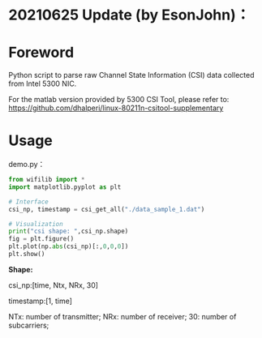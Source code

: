 # 20210625 Update (by EsonJohn)：




# Foreword

Python script to parse raw Channel State Information (CSI) data collected from Intel 5300 NIC.

For the matlab version provided by 5300 CSI Tool, please refer to: https://github.com/dhalperi/linux-80211n-csitool-supplementary

  

# Usage


 demo.py：  

```python
from wifilib import *
import matplotlib.pyplot as plt

# Interface
csi_np, timestamp = csi_get_all("./data_sample_1.dat")

# Visualization
print("csi shape: ",csi_np.shape)
fig = plt.figure()
plt.plot(np.abs(csi_np)[:,0,0,0])
plt.show()

```
**Shape:**

csi_np:[time, Ntx, NRx, 30]

timestamp:[1, time]

NTx: number of transmitter; NRx: number of receiver; 30: number of subcarriers;



